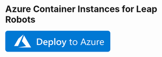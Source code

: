 # Azure Container Instances for Leap Robots

[![Deploy To Azure](https://raw.githubusercontent.com/Azure/azure-quickstart-templates/master/1-CONTRIBUTION-GUIDE/images/deploytoazure.svg?sanitize=true)](https://portal.azure.com/#create/Microsoft.Template/uri/https%3A%2F%2Fraw.githubusercontent.com%2Fleap-cognizant-2020%2Fdocker-robot%2Fmaster%2Fjdk-11-chrome%2Fazure%2Fazuredeploy.json)
 
